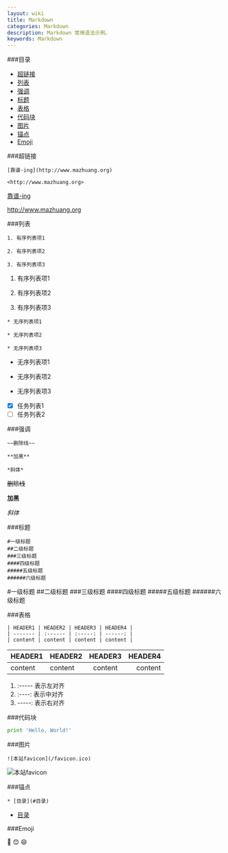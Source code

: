 ```yaml
---
layout: wiki
title: Markdown
categories: Markdown
description: Markdown 常用语法示例。
keywords: Markdown
---
```


###目录

* [超链接](#超链接)
* [列表](#列表)
* [强调](#强调)
* [标题](#标题)
* [表格](#表格)
* [代码块](#代码块)
* [图片](#图片)
* [锚点](#锚点)
* [Emoji](#emoji)

###超链接

```
[靠谱-ing](http://www.mazhuang.org)

<http://www.mazhuang.org>
```

[靠谱-ing](http://www.mazhuang.org)  

<http://www.mazhuang.org>

###列表

```
1. 有序列表项1

2. 有序列表项2

3. 有序列表项3
```

1. 有序列表项1

2. 有序列表项2

3. 有序列表项3

```
* 无序列表项1

* 无序列表项2

* 无序列表项3
```

* 无序列表项1

* 无序列表项2

* 无序列表项3

- [x] 任务列表1
- [ ] 任务列表2

###强调

```
~~删除线~~

**加黑**

*斜体*
```

~~删除线~~

**加黑**

*斜体*

###标题

```
#一级标题
##二级标题
###三级标题
####四级标题
#####五级标题
######六级标题
```

#一级标题
##二级标题
###三级标题
####四级标题
#####五级标题
######六级标题

###表格

```
| HEADER1 | HEADER2 | HEADER3 | HEADER4 |
| ------- | :------ | :-----: | ------: |
| content | content | content | content |
```

| HEADER1 | HEADER2 | HEADER3 | HEADER4 |
| ------- | :------ | :-----: | ------: |
| content | content | content | content |

1. :----- 表示左对齐
2. :----: 表示中对齐
3. -----: 表示右对齐

###代码块

```python
print 'Hello, World!'
```

###图片

```
![本站favicon](/favicon.ico)
```

![本站favicon](/favicon.ico)

###锚点

```
* [目录](#目录)
```

* [目录](#目录)

###Emoji

:camel:
:blush:
:smile:
